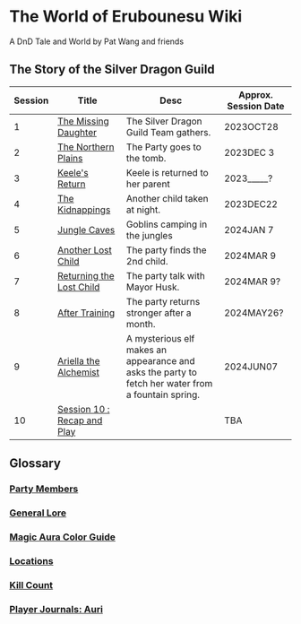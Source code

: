 # The World of Erubounesu Wiki
A DnD Tale and World
by Pat Wang and friends

## The Story of the Silver Dragon Guild

Session | Title | Desc | Approx. Session Date
-- | -- | -- | --
1  | [The Missing Daughter](Session1.md) | The Silver Dragon Guild Team gathers.| 2023OCT28
2  | [The Northern Plains](Session2.md)      |The Party goes to the tomb. | 2023DEC 3
3  | [Keele's Return](Session3.md)           |Keele is returned to her parent | 2023_____?
4  | [The Kidnappings](Session4.md)          |Another child taken at night. | 2023DEC22
5  | [Jungle Caves](Session5.md)             |Goblins camping in the jungles | 2024JAN 7
6  | [Another Lost Child](Session6.md)       |The party finds the 2nd child. | 2024MAR 9
7  | [Returning the Lost Child](Session7.md) |The party talk with Mayor Husk. | 2024MAR 9?
8  | [After Training](Session8.md)           |The party returns stronger after a month.  | 2024MAY26?
9  | [Ariella the Alchemist](Session9.md)    |A mysterious elf makes an appearance and asks the party to fetch her water from a fountain spring. | 2024JUN07
10 | [Session 10 : Recap and Play](Session10.md)             | | TBA

## Glossary
### [Party Members](party-members.md)
### [General Lore](GeneralLore.md)
### [Magic Aura Color Guide](Magic-Color-Guide.md) 
### [Locations](Locations.md)
### [Kill Count](KillCount.md)
### [Player Journals: Auri](PlayerJournals.md)
